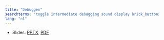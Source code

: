 ```yaml
---
title: "Debuggen"
searchterms: "toggle intermediate debugging sound display brick_buttons debuggen"
lang: "nl"
---
```

 <ul>
 <li class="ng-binding">Slides:
 <a href="translations/nl/intermediate/Debug.pptx">PPTX</a>,
 <a href="translations/nl/intermediate/Debug.pdf">PDF</a>
 </li>
 </ul>
